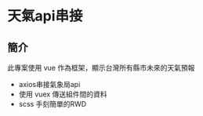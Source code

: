 # 天氣api串接

## 簡介
此專案使用 vue 作為框架，顯示台灣所有縣市未來的天氣預報

* axios串接氣象局api
* 使用 vuex 傳送組件間的資料
* scss 手刻簡單的RWD
